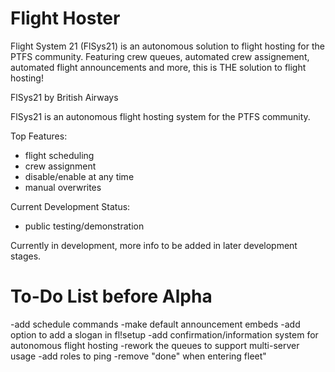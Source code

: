 # Flight Hoster

Flight System 21 (FlSys21) is an autonomous solution to flight hosting for the PTFS community. 
Featuring crew queues, automated crew assignement, automated flight announcements and more, this is THE solution to flight hosting!

FlSys21 by British Airways

FlSys21 is an autonomous flight hosting system for the PTFS community. 

Top Features: 
- flight scheduling 
- crew assignment
- disable/enable at any time
- manual overwrites

Current Development Status:
- public testing/demonstration

Currently in development, more info to be added in later development stages.

# To-Do List before Alpha
-add schedule commands
-make default announcement embeds
-add option to add a slogan in fl!setup
-add confirmation/information system for autonomous flight hosting
-rework the queues to support multi-server usage
-add roles to ping
-remove "done" when entering fleet"